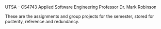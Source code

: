 UTSA - CS4743
Applied Software Engineering
Professor Dr. Mark Robinson

These are the assignments and group projects for the semester, stored for posterity, reference and redundancy.
